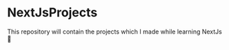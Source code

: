 # NextJsProjects

This repository will contain the projects which I made while learning NextJs :blue_heart:
